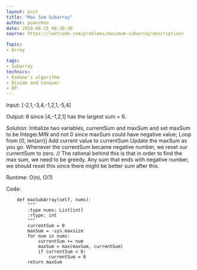 ```yaml
---
layout: post
title: "Max Sum Subarray"
author: poanchen
date: 2018-08-15 08:30:30
source: https://leetcode.com/problems/maximum-subarray/description/

Topic:
- Array

tags:
- Subarray
technics:
- Kadane's algorithm
- Divide and Conquer
- DP- 
---
```


Input: [-2,1,-3,4,-1,2,1,-5,4]

Output: 6 since [4,-1,2,1] has the largest sum = 6.

Solution:
Initialize two variables, currentSum and maxSum and set maxSum to be Integer.MIN and not 0 since maxSum could have negative value;
Loop from [0, len(arr)]
  Add current value to currentSum
  Update the maxSum as you go.
  Whenever the currentSum became negative number, we reset our currentSum to zero. // The rational behind this is that in order to find the max sum, we need to be greedy. Any sum that ends with negative number, we should reset this since there might be better sum after this.

Runtime: O(n), O(1)

Code:
```
    def maxSubArray(self, nums):
        """
        :type nums: List[int]
        :rtype: int
        """
        currentSum = 0
        maxSum = -sys.maxsize
        for num in nums:
            currentSum += num
            maxSum = max(maxSum, currentSum)
            if currentSum < 0:
                currentSum = 0
        return maxSum
```        
